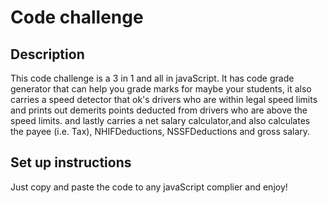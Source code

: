 # Code challenge

## Description
This code challenge is a 3 in 1 and all in javaScript.
It has code grade generator that can help you grade marks for maybe your students,
it also carries a speed detector that ok's drivers who are within legal speed limits and prints out demerits points deducted from drivers who are above the speed limits.
and lastly carries a net salary calculator,and also calculates the payee (i.e. Tax), NHIFDeductions, NSSFDeductions and gross salary.

## Set up instructions
Just copy and paste the code to any javaScript complier and enjoy!
